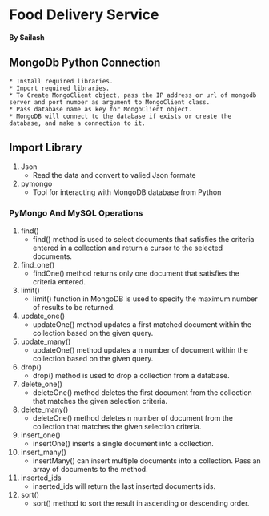 # Food Delivery Service
#### By Sailash

## MongoDb Python Connection
    * Install required libraries.
    * Import required libraries.
    * To Create MongoClient object, pass the IP address or url of mongodb server and port number as argument to MongoClient class.
    * Pass database name as key for MongoClient object.
    * MongoDB will connect to the database if exists or create the database, and make a connection to it.

## Import Library
1. Json
    * Read the data and convert to valied Json formate
2. pymongo
    * Tool for interacting with MongoDB database from Python

### PyMongo And MySQL Operations
1. find()
    * find() method is used to select documents that satisfies the criteria entered in a collection and return a cursor to the selected documents.
2. find_one()
    * findOne() method returns only one document that satisfies the criteria entered.
3. limit()
    * limit() function in MongoDB is used to specify the maximum number of results to be returned.
4. update_one()
    * updateOne() method updates a first matched document within the collection based on the given query.
5. update_many()
    * updateOne() method updates a n number of document within the collection based on the given query.
6. drop()
    * drop() method is used to drop a collection from a database.
7. delete_one()
    * deleteOne() method deletes the first document from the collection that matches the given selection criteria.
8. delete_many()
    * deleteOne() method deletes n number of document from the collection that matches the given selection criteria.
9. insert_one()
    * insertOne() inserts a single document into a collection.
10. insert_many()
    * insertMany() can insert multiple documents into a collection. Pass an array of documents to the method.
11. inserted_ids
    * inserted_ids will return the last inserted documents ids.
12. sort()
    * sort() method to sort the result in ascending or descending order.
